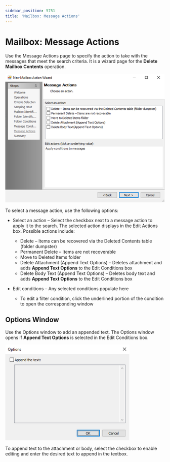 ```yaml
---
sidebar_position: 5751
title: 'Mailbox: Message Actions'
---
```


# Mailbox: Message Actions

Use the Message Actions page to specify the action to take with the messages that meet the search criteria. It is a wizard page for the **Delete Mailbox Contents** operation.

![New Mailbox Action Wizard Message Actions page](../../../../../../../static/images/AccessAnalyzer_12.0/Content/Resources/Images/EnterpriseAuditor/Admin/Action/Mailbox/MessageActions.png "New Mailbox Action Wizard Message Actions page")

To select a message action, use the following options:

* Select an action – Select the checkbox next to a message action to apply it to the search. The selected action displays in the Edit Actions box. Possible actions include:

  * Delete – Items can be recovered via the Deleted Contents table (folder dumpster)
  * Permanent Delete – Items are not recoverable
  * Move to Deleted Items folder
  * Delete Attachment (Append Text Options) – Deletes attachment and adds **Append Text Options** to the Edit Conditions box
  * Delete Body Text (Append Text Options) – Deletes body text and adds **Append Text Options** to the Edit Conditions box
* Edit conditions – Any selected conditions populate here

  * To edit a filter condition, click the underlined portion of the condition to open the corresponding window

## Options Window

Use the Options window to add an appended text. The Options window opens if **Append Text Options** is selected in the Edit Conditions box.

![Options Window](../../../../../../../static/images/AccessAnalyzer_12.0/Content/Resources/Images/EnterpriseAuditor/Admin/Action/Mailbox/OptionsWindow.png "Options Window")

To append text to the attachment or body, select the checkbox to enable editing and enter the desired text to append in the textbox.